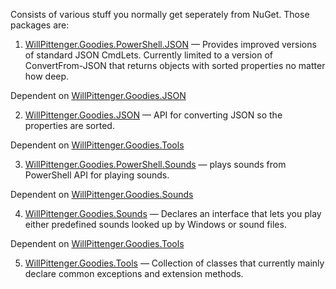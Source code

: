 Consists of various stuff you normally get seperately from NuGet.  Those packages are:

1. [WillPittenger.Goodies.PowerShell.JSON](https://www.nuget.org/packages/WillPittenger.Goodies.PowerShell.JSON/) — Provides improved versions of standard JSON CmdLets.  Currently limited to a version of ConvertFrom-JSON that returns objects with sorted properties no matter how deep.

  Dependent on [WillPittenger.Goodies.JSON](https://www.nuget.org/packages/WillPittenger.Goodies.JSON/)
  
2. [WillPittenger.Goodies.JSON](https://www.nuget.org/packages/WillPittenger.Goodies.JSON/) — API for converting JSON so the properties are sorted.

  Dependent on [WillPittenger.Goodies.Tools](https://www.nuget.org/packages/WillPittenger.Goodies.Tools/)

3. [WillPittenger.Goodies.PowerShell.Sounds](https://www.nuget.org/packages/WillPittenger.Goodies.PowerShell.Sounds/) — plays sounds from PowerShell API for playing sounds.

  Dependent on [WillPittenger.Goodies.Sounds](https://www.nuget.org/packages/WillPittenger.Goodies.Sounds/)

4. [WillPittenger.Goodies.Sounds](https://www.nuget.org/packages/WillPittenger.Goodies.Sounds/) — Declares an interface that lets you play either predefined sounds looked up by Windows or sound files.

  Dependent on [WillPittenger.Goodies.Tools](https://www.nuget.org/packages/WillPittenger.Goodies.Tools/)

5. [WillPittenger.Goodies.Tools](https://www.nuget.org/packages/WillPittenger.Goodies.Tools/) — Collection of classes that currently mainly declare common exceptions and extension methods.
